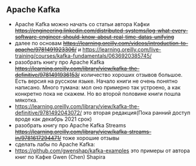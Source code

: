 ## Apache Kafka
* Apache Kafka можно начать со статьи автора Кафки ~~https://engineering.linkedin.com/distributed-systems/log-what-every-software-engineer-should-know-about-real-time-datas-unifying~~
* далее по основам ~~https://learning.oreilly.com/videos/introduction-to-apache/9781491923306/~~ и https://learning.oreilly.com/live-training/courses/kafka-fundamentals/0636920385745/
* разобрать книгу про Apache Kafka ~~https://learning.oreilly.com/library/view/kafka-the-definitive/9781491936153/~~ количество хороших отзывов большое. Есть версия на русском языке. Начало книги не очень понятно написано. Много тумана: мол оно примерно так устроено, а как конкретно пока не скажем. Но во второй половине книги пошла мякотка.
* https://learning.oreilly.com/library/view/kafka-the-definitive/9781492043072/ это вторая редакция(Пока ранний доступ вроде как декабрь 2021 срок)
* разобрать книгу про Apache Kafka Streams ~~https://learning.oreilly.com/library/view/kafka-streams-in/9781617294471/~~ тоже хорошие отзывы
* сделать лабы по Apache Kafka:
* https://github.com/gwenshap/kafka-examples это примеры от автора книг по Кафке Gwen (Chen) Shapira
